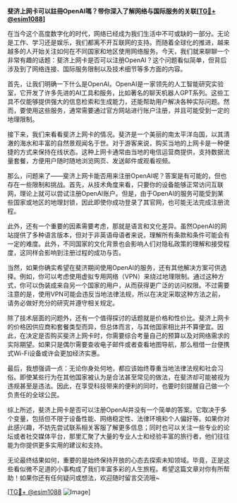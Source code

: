 **斐济上网卡可以註冊OpenAI嗎？带你深入了解网络与国际服务的关联[[TG💪+ @esim1088](https://t.me/s/esim1088)]**

在当今这个高度数字化的时代，网络已经成为我们生活中不可或缺的一部分。无论是工作、学习还是娱乐，我们都离不开互联网的支持。而随着全球化的推进，越来越多的人开始关注如何在不同国家和地区使用网络服务。今天，我们就来聊聊一个非常有趣的话题：斐济上网卡是否可以注册OpenAI？这个问题看似简单，但背后涉及到了网络连接、国际服务限制以及技术细节等多方面的内容。

首先，让我们明确一下什么是OpenAI。OpenAI是一家领先的人工智能研究实验室，它开发了许多先进的AI工具和服务，比如著名的聊天机器人GPT系列。这些工具不仅能够提供强大的信息检索和生成能力，还能帮助用户解决各种实际问题。然而，要使用这些服务，通常需要通过官方网站进行账户注册，并且可能受到一定的地理限制。

接下来，我们来看看斐济上网卡的情况。斐济是一个美丽的南太平洋岛国，以其清澈的海水和丰富的自然景观闻名于世。对于游客来说，购买当地的上网卡是一种便捷的方式来保持在线状态。这种上网卡通常由当地的电信运营商提供，支持数据流量套餐，方便用户随时随地浏览网页、发送邮件或观看视频。

那么，问题来了——斐济上网卡能否用来注册OpenAI呢？答案是有可能的，但也存在一些限制和挑战。首先，从技术角度来看，只要你的设备能够正常访问互联网，理论上就可以尝试注册OpenAI账户。但是，由于OpenAI的服务可能受到某些国家或地区的地理封锁，因此即使你成功登录了其官网，也可能无法完成注册流程。

此外，还有一个重要的因素需要考虑，那就是语言和文化差异。虽然OpenAI的网站提供了多种语言版本，但对于非英语母语者来说，理解所有条款和条件可能会有一定的难度。此外，不同国家的文化背景也会影响人们对隐私政策的理解和接受程度，这同样会影响到注册过程的成功与否。

当然，如果你确实希望在斐济期间使用OpenAI的服务，还有其他解决方案可供选择。例如，你可以考虑使用虚拟专用网络（VPN）来绕过地理限制。通过这种方式，你可以伪装成来自另一个国家的用户，从而获得更广泛的访问权限。不过需要注意的是，使用VPN可能会违反当地法律法规，所以在决定采取这种方法之前，请务必做好充分的研究并遵守相关规定。

除了技术层面的问题外，还有一个值得探讨的话题就是价格和性价比。斐济上网卡的价格因供应商和套餐类型而异，但总体而言，与其他国家相比并不算便宜。因此，在决定是否购买斐济上网卡时，你需要综合考量自己的预算以及对网络需求的实际期望。如果只是偶尔需要查收电子邮件或者查看地图导航，那么租借一台便携式Wi-Fi设备或许会更加经济实惠。

最后，我想强调一点：无论你身处何地，都应该始终尊重当地法律法规和社会习俗。即使某些行为在其他国家被认为是合法甚至常见的做法，在斐济却可能被视为违规甚至是违法。因此，在享受科技带来的便利的同时，也要时刻提醒自己做一个负责任的全球公民。

综上所述，斐济上网卡是否可以注册OpenAI并没有一个简单的答案。它取决于多个变量，包括但不限于设备性能、网络稳定性、法律环境和个人偏好等。如果你对此感兴趣，不妨先尝试联系相关客服了解更多信息；同时也可以关注一些专业的论坛或者社交媒体平台，那里汇聚了大量的专业人士和经验丰富的旅行者，他们往往能为你提供更多实用的建议和支持。

无论最终结果如何，重要的是始终保持开放的心态去探索未知领域。毕竟，正是这些看似微不足道的小事构成了我们丰富多彩的人生旅程。希望这篇文章对你有所帮助！如果你还有任何疑问或想法，欢迎随时留言交流哦~

[[TG💪+ @esim1088](https://t.me/s/esim1088) ![Image](https://i.postimg.cc/4NQfJmqS/Snipaste-2025-05-13-00-14-12.png)]